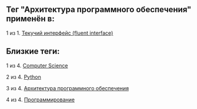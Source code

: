 ## Тег "Архитектура программного обеспечения" применён в:

1 из 1. [Текучий интерфейс (fluent interface)](../Computer%20science/Текучий%20интерфейс.md)

## Близкие теги:

1 из 4. [Computer Science](./computer%20science.md)

2 из 4. [Python](./python.md)

3 из 4. [Архитектура программного обеспечения](./архитектура%20программного%20обеспечения.md)

4 из 4. [Программирование](./программирование.md)

